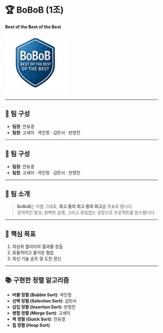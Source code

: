 # 🏆 BoBoB (1조)
**Best of the Best of the Best**

<img src="./bobob_logo.png" alt="BoBoB Logo" width="200">

---

## 👥 팀 구성
- **팀장**: 전유경  
- **팀원**: 고세이 · 곽인정 · 김민서 · 반영진

---

## 👥 팀 구성
- **팀장**: 전유경  
- **팀원**: 고세이 · 곽인정 · 김민서 · 반영진

---

## 📌 팀 소개
> **BoBoB**는 이름 그대로, **최고 중의 최고 중의 최고**를 목표로 합니다.  
> 창의적인 발상, 완벽한 실행, 그리고 끊임없는 성장으로 프로젝트를 완수합니다.

---

## 🎯 핵심 목표
1. 최상위 퀄리티의 결과물 창출
2. 효율적이고 즐거운 협업
3. 최신 기술 습득 및 도전 정신

---

## 📚 구현한 정렬 알고리즘

- **버블 정렬 (Bubble Sort)**: 곽인정
- **선택 정렬 (Selection Sort)**: 김민서
- **삽입 정렬 (Insertion Sort)**: 반영진
- **병합 정렬 (Merge Sort)**: 고세이
- **퀵 정렬 (Quick Sort)**: 전유경
- **힙 정렬 (Heap Sort)**
